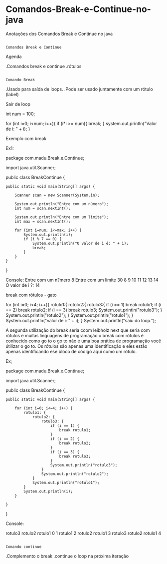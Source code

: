 # Comandos-Break-e-Continue-no-java

Anotações dos Comandos Break e Continue no java

                                                                   Comandos Break e Continue

Agenda

.Comandos break e continue
.rótulos

                                                                         Comando Break

.Usado para saída de loops.
.Pode ser usado juntamente com um rótulo (label)

Sair de loop

int num = 100;

for (int i=0; i<num; i++){
    if (i*i >= num){
       break;
    }
    system.out.println("Valor de i: " + i);
}

Exemplo com break

Ex1:

package com.madu.Break.e.Continue;

import java.util.Scanner;

public class BreakContinue {

	public static void main(String[] args) {
		
		Scanner scan = new Scanner(System.in);
		
		System.out.println("Entre com um número");
		int num = scan.nextInt();
		
		System.out.println("Entre com um limite");
		int max = scan.nextInt();
		
		for (int i=num; i<=max; i++) {
			System.out.println(i);
			if (i % 7 == 0) {
				System.out.println("O valor de i é: " + i);
				break;
			}
		}
	}

}


Console:
Entre com um n?mero
8
Entre com um limite
30
8
9
10
11
12
13
14
O valor de i ?: 14


break com rótulos - gato

for (int i=0; i<4; i++){
     rotulo1:{
          rotolo2:{
              rotulo3:{
                  if (i == 1) break rotulo1;
                  if (i == 2) break rotulo2;
                  if (i == 3) break rotulo3;
                  System.out.println("rotulo3");
              }
              System.out.println("rotulo2");
          }
          System.out.println("rotulo1");
      }
      System.out.println("valor de i: " + i);
}
System.out.println("saiu do loop.");

A segunda utilização do break seria ccom leibholz next que seria com rótulos e muitas linguagens de programação o break com rótulos é conhecido como go to
o go to não é uma boa prática de programação você útilizar o go to.
Os rótulos são apenas uma identificação e eles estão apenas identificando ese bloco de código aqui como um rótulo.

Ex;

package com.madu.Break.e.Continue;

import java.util.Scanner;

public class BreakContinue {

	public static void main(String[] args) {
		
		for (int i=0; i<=4; i++) {
			rotulo1: {
				rotulo2: {
					rotulo3: {
						if (i == 1) {
							break rotulo1;
						}
						if (i == 2) {
							break rotulo2;
						}
						if (i == 3) {
							break rotulo3;
						}
						System.out.println("rotulo3");
					}
					System.out.println("rotulo2");
				}
				System.out.println("rotulo1");
			}
			System.out.println(i);
		}
		
	}

}


Console:

rotulo3
rotulo2
rotulo1
0
1
rotulo1
2
rotulo2
rotulo1
3
rotulo3
rotulo2
rotulo1
4


                                                                         Comando continue

.Complemento o break
.continue o loop na próxima iteração

